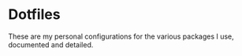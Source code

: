 # Dotfiles

These are my personal configurations for the various packages I use, documented and detailed.
